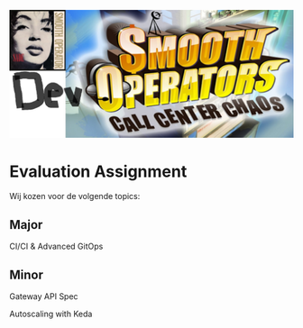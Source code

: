 ![Smooth](smooth.png)

# Evaluation Assignment

Wij kozen voor de volgende topics:

## Major

CI/CI & Advanced GitOps

## Minor

Gateway API Spec

Autoscaling with Keda